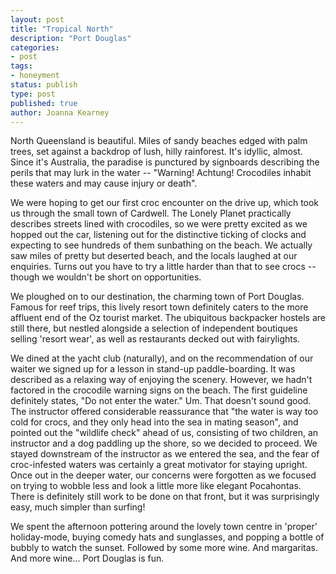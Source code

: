 ```yaml
---
layout: post
title: "Tropical North"
description: "Port Douglas"
categories:
- post
tags:
- honeyment
status: publish
type: post
published: true
author: Joanna Kearney
---
```


North Queensland is beautiful. Miles of sandy beaches edged with palm trees, set against a backdrop of lush, hilly rainforest. It's idyllic, almost. Since it's Australia, the paradise is punctured by signboards describing the perils that may lurk in the water -- "Warning! Achtung! Crocodiles inhabit these waters and may cause injury or death". 

We were hoping to get our first croc encounter on the drive up, which took us through the small town of Cardwell. The Lonely Planet practically describes streets lined with crocodiles, so we were pretty excited as we hopped out the car, listening out for the distinctive ticking of clocks and expecting to see hundreds of them sunbathing on the beach. We actually saw miles of pretty but deserted beach, and the locals laughed at our enquiries. Turns out you have to try a little harder than that to see crocs -- though we wouldn't be short on opportunities.

We ploughed on to our destination, the charming town of Port Douglas. Famous for reef trips, this lively resort town definitely caters to the more affluent end of the Oz tourist market. The ubiquitous backpacker hostels are still there, but nestled alongside a selection of independent boutiques selling 'resort wear', as well as restaurants decked out with fairylights.

We dined at the yacht club (naturally), and on the recommendation of our waiter we signed up for a lesson in stand-up paddle-boarding. It was described as a relaxing way of enjoying the scenery. However, we hadn't factored in the crocodile warning signs on the beach. The first guideline definitely states, "Do not enter the water." Um. That doesn't sound good. The instructor offered considerable reassurance that "the water is way too cold for crocs, and they only head into the sea in mating season", and pointed out the "wildlife check" ahead of us, consisting of two children, an instructor and a dog paddling up the shore, so we decided to proceed. We stayed downstream of the instructor as we entered the sea, and the fear of croc-infested waters was certainly a great motivator for staying upright. Once out in the deeper water, our concerns were forgotten as we focused on trying to wobble less and look a little more like elegant Pocahontas. There is definitely still work to be done on that front, but it was surprisingly easy, much simpler than surfing!

We spent the afternoon pottering around the lovely town centre in 'proper' holiday-mode, buying comedy hats and sunglasses, and popping a bottle of bubbly to watch the sunset. Followed by some more wine. And margaritas. And more wine... Port Douglas is fun. 
